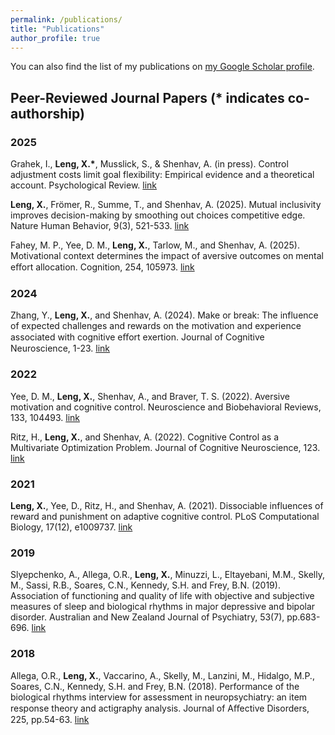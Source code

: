 ```yaml
---
permalink: /publications/
title: "Publications"
author_profile: true
---
```


You can also find the list of my publications on [my Google Scholar profile](https://scholar.google.com/citations?user=6HIwJjsAAAAJ). 

## Peer-Reviewed Journal Papers (* indicates co-authorship)

### 2025
Grahek, I., **Leng, X.\***, Musslick, S., & Shenhav, A. (in press). Control adjustment costs limit goal flexibility: Empirical evidence and a theoretical account. Psychological Review. [link](https://www.biorxiv.org/content/10.1101/2023.08.22.554296v1)

**Leng, X.**, Frömer, R., Summe, T., and Shenhav, A. (2025). Mutual inclusivity improves decision-making by smoothing out choices competitive edge. Nature Human Behavior, 9(3), 521-533. [link](https://doi.org/10.1038/s41562-024-02064-7)

Fahey, M. P., Yee, D. M., **Leng, X.**, Tarlow, M., and Shenhav, A. (2025). Motivational context determines the impact of aversive outcomes on mental eﬀort allocation. Cognition, 254, 105973. [link](https://doi.org/10.1016/j.cognition.2024.105973)

### 2024

Zhang, Y., **Leng, X.**, and Shenhav, A. (2024). Make or break: The influence of expected challenges and rewards on the motivation and experience associated with cognitive eﬀort exertion. Journal of Cognitive Neuroscience, 1-23. [link](https://doi.org/10.1162/jocn_a_02247)

### 2022

Yee, D. M., **Leng, X.**, Shenhav, A., and Braver, T. S. (2022). Aversive motivation and cognitive control. Neuroscience and Biobehavioral Reviews, 133, 104493. [link](https://doi.org/10.1016/j.neubiorev.2021.12.016)

Ritz, H., **Leng, X.**, and Shenhav, A. (2022). Cognitive Control as a Multivariate Optimization Problem. Journal of Cognitive Neuroscience, 123. [link](https://doi.org/10.1162/jocn_a_01822)

### 2021

**Leng, X.**, Yee, D., Ritz, H., and Shenhav, A. (2021). Dissociable influences of reward and punishment on adaptive cognitive control. PLoS Computational Biology, 17(12), e1009737. [link](https://doi.org/10.1371/journal.pcbi.1009737)

### 2019

Slyepchenko, A., Allega, O.R., **Leng, X.**, Minuzzi, L., Eltayebani, M.M., Skelly, M., Sassi, R.B., Soares, C.N., Kennedy, S.H. and Frey, B.N. (2019). Association of functioning and quality of life with objective and subjective measures of sleep and biological rhythms in major depressive and bipolar disorder. Australian and New Zealand Journal of Psychiatry, 53(7), pp.683-696. [link](https://doi.org/10.1177/0004867419829228)

### 2018

Allega, O.R., **Leng, X.**, Vaccarino, A., Skelly, M., Lanzini, M., Hidalgo, M.P., Soares, C.N., Kennedy, S.H. and Frey, B.N. (2018). Performance of the biological rhythms interview for assessment in neuropsychiatry: an item response theory and actigraphy analysis. Journal of Aﬀective Disorders, 225, pp.54-63. [link](https://doi.org/10.1016/j.jad.2017.07.047)

